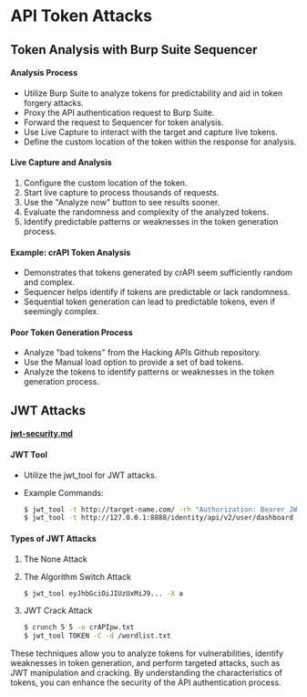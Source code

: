 # API Token Attacks

## Token Analysis with Burp Suite Sequencer

#### Analysis Process

* Utilize Burp Suite to analyze tokens for predictability and aid in token forgery attacks.
* Proxy the API authentication request to Burp Suite.
* Forward the request to Sequencer for token analysis.
* Use Live Capture to interact with the target and capture live tokens.
* Define the custom location of the token within the response for analysis.

#### Live Capture and Analysis

1. Configure the custom location of the token.
2. Start live capture to process thousands of requests.
3. Use the "Analyze now" button to see results sooner.
4. Evaluate the randomness and complexity of the analyzed tokens.
5. Identify predictable patterns or weaknesses in the token generation process.

#### Example: crAPI Token Analysis

* Demonstrates that tokens generated by crAPI seem sufficiently random and complex.
* Sequencer helps identify if tokens are predictable or lack randomness.
* Sequential token generation can lead to predictable tokens, even if seemingly complex.

#### Poor Token Generation Process

* Analyze "bad tokens" from the Hacking APIs Github repository.
* Use the Manual load option to provide a set of bad tokens.
* Analyze the tokens to identify patterns or weaknesses in the token generation process.

## JWT Attacks

#### [jwt-security.md](../webappsec/improper-authentication/jwt-security.md "mention")

#### JWT Tool

* Utilize the jwt\_tool for JWT attacks.
*   Example Commands:

    ```bash
    $ jwt_tool -t http://target-name.com/ -rh "Authorization: Bearer JWT_Token" -M pb
    $ jwt_tool -t http://127.0.0.1:8888/identity/api/v2/user/dashboard -rh "Authorization: Bearer eyJhbGciOiJIUzUxMiJ9..."
    ```

#### Types of JWT Attacks

1. The None Attack
2.  The Algorithm Switch Attack

    ```bash
    $ jwt_tool eyJhbGciOiJIUzUxMiJ9... -X a
    ```
3.  JWT Crack Attack

    ```bash
    $ crunch 5 5 -o crAPIpw.txt
    $ jwt_tool TOKEN -C -d /wordlist.txt
    ```

These techniques allow you to analyze tokens for vulnerabilities, identify weaknesses in token generation, and perform targeted attacks, such as JWT manipulation and cracking. By understanding the characteristics of tokens, you can enhance the security of the API authentication process.
